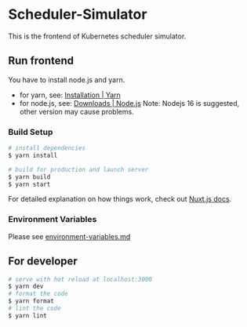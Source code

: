 # Scheduler-Simulator

This is the frontend of Kubernetes scheduler simulator.

## Run frontend

You have to install node.js and yarn.

- for yarn, see: [Installation | Yarn](https://classic.yarnpkg.com/en/docs/install/#mac-stable)
- for node.js, see: [Downloads | Node.js](https://nodejs.org/en/download/)
  Note: Nodejs 16 is suggested, other version may cause problems.

### Build Setup

```bash
# install dependencies
$ yarn install

# build for production and launch server
$ yarn build
$ yarn start
```

For detailed explanation on how things work, check out [Nuxt.js docs](https://nuxtjs.org).

### Environment Variables
Please see [environment-variables.md](./docs/environment-variables.md)

## For developer

```bash
# serve with hot reload at localhost:3000
$ yarn dev
# format the code
$ yarn format
# lint the code
$ yarn lint
```
